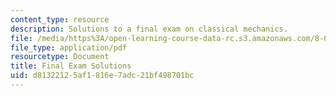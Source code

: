 ```yaml
---
content_type: resource
description: Solutions to a final exam on classical mechanics.
file: /media/https%3A/open-learning-course-data-rc.s3.amazonaws.com/8-012-physics-i-classical-mechanics-fall-2008/d81322125af1816e7adc21bf498701bc_final_sol.pdf
file_type: application/pdf
resourcetype: Document
title: Final Exam Solutions
uid: d8132212-5af1-816e-7adc-21bf498701bc
---
```

